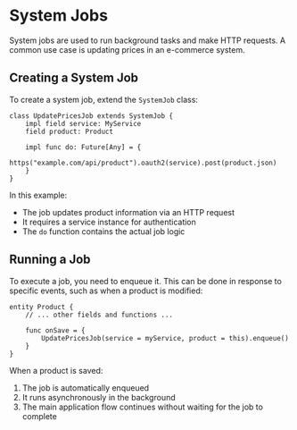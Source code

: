 # System Jobs

System jobs are used to run background tasks and make HTTP requests. A common use case is updating prices in an e-commerce system.

## Creating a System Job

To create a system job, extend the `SystemJob` class:

```dsl
class UpdatePricesJob extends SystemJob {
    impl field service: MyService
    field product: Product
    
    impl func do: Future[Any] = {
        https("example.com/api/product").oauth2(service).post(product.json)
    }
}
```

In this example:

- The job updates product information via an HTTP request
- It requires a service instance for authentication
- The `do` function contains the actual job logic

## Running a Job

To execute a job, you need to enqueue it. This can be done in response to specific events, such as when a product is modified:

```dsl
entity Product {
    // ... other fields and functions ...
    
    func onSave = {
        UpdatePricesJob(service = myService, product = this).enqueue()
    }
}
```

When a product is saved:

1. The job is automatically enqueued
2. It runs asynchronously in the background
3. The main application flow continues without waiting for the job to complete